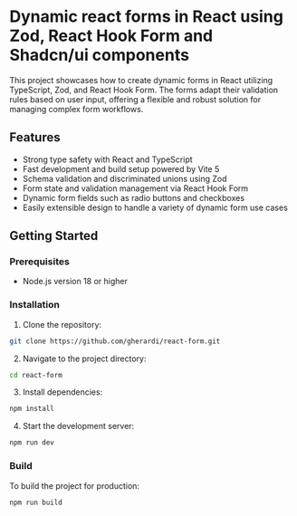 # Dynamic react forms in React using Zod, React Hook Form and Shadcn/ui components

This project showcases how to create dynamic forms in React utilizing TypeScript, Zod, and React Hook Form. The forms adapt their validation rules based on user input, offering a flexible and robust solution for managing complex form workflows.

## Features

- Strong type safety with React and TypeScript
- Fast development and build setup powered by Vite 5
- Schema validation and discriminated unions using Zod
- Form state and validation management via React Hook Form
- Dynamic form fields such as radio buttons and checkboxes
- Easily extensible design to handle a variety of dynamic form use cases

## Getting Started

### Prerequisites

- Node.js version 18 or higher

### Installation

1. Clone the repository:

```bash
git clone https://github.com/gherardi/react-form.git
```

2. Navigate to the project directory:

```bash
cd react-form
```

3. Install dependencies:

```bash
npm install
```

4. Start the development server:

```bash
npm run dev
```

### Build

To build the project for production:

```bash
npm run build
```
